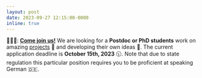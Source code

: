```yaml
---
layout: post
date: 2023-09-27 12:15:00-0000
inline: true
---
```


🧑‍🤝‍🧑: **[Come join us!](/join-us/overview/)** We are looking for a **Postdoc or PhD students** work on amazing [projects](projects) 🥳 and developing their own ideas 🧠. The current application deadline is **October 15th, 2023** 🕥. Note that due to state regulation this particular position requires you to be proficient at speaking German 🇩🇪.
